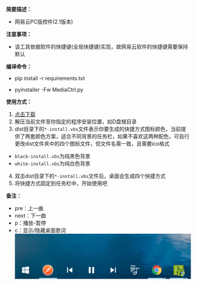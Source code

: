 **简要描述：** 

- 网易云PC版控件(2.1版本)

**注意事项：** 
- 该工具依据软件的快捷键(全局快捷键)实现，故网易云软件的快捷键需要保持默认
  
**编译命令：**
- pip install -r requirements.txt

- pyinstaller -Fw MediaCtrl.py

**使用方式：** 
1. [点击下载](https://github.com/longweiqiang/MediaCtrl/releases/download/2.1/MediaCtrl.2.1.zip "2.1版本")
2. 解压当前文件至你指定的程序安装位置，如D盘根目录
3. dist目录下的`*-install.vbs`文件表示你要生成的快捷方式图标颜色，当前提供了两套颜色方案，适合不同背景的任务栏，如果不喜欢这两种配色，可自行更改dist文件夹中的四个图标文件，但文件名需一致，且需要ico格式
- `black-install.vbs`为纯黑色背景
- `white-install.vbs`为纯白色背景
4. 双击dist目录下的`*-install.vbs`文件后，桌面会生成四个快捷方式
5. 将快捷方式固定到任务栏中，开始使用吧

**备注：** 
- pre：上一曲
- next：下一曲
- p：播放-暂停
- c：显示/隐藏桌面歌词  
[![](https://github.com/longweiqiang/MediaCtrl/blob/master/img/2.png)](https://github.com/lwq6783293/MediaCtrl/blob/master/img/2.png)
